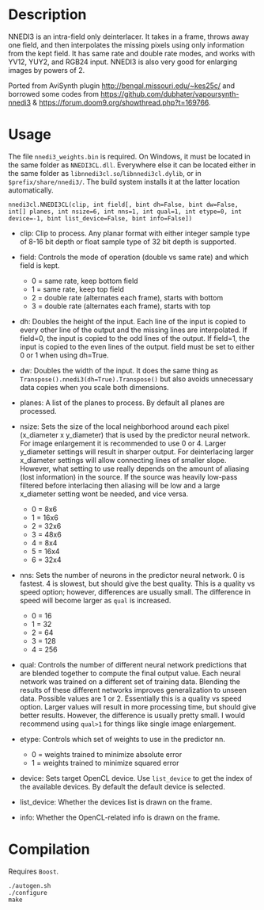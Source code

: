 Description
===========

NNEDI3 is an intra-field only deinterlacer. It takes in a frame, throws away one field, and then interpolates the missing pixels using only information from the kept field. It has same rate and double rate modes, and works with YV12, YUY2, and RGB24 input. NNEDI3 is also very good for enlarging images by powers of 2.

Ported from AviSynth plugin http://bengal.missouri.edu/~kes25c/ and borrowed some codes from https://github.com/dubhater/vapoursynth-nnedi3 & https://forum.doom9.org/showthread.php?t=169766.


Usage
=====

The file `nnedi3_weights.bin` is required. On Windows, it must be located in the same folder as `NNEDI3CL.dll`. Everywhere else it can be located either in the same folder as `libnnedi3cl.so`/`libnnedi3cl.dylib`, or in `$prefix/share/nnedi3/`. The build system installs it at the latter location automatically.

    nnedi3cl.NNEDI3CL(clip, int field[, bint dh=False, bint dw=False, int[] planes, int nsize=6, int nns=1, int qual=1, int etype=0, int device=-1, bint list_device=False, bint info=False])

* clip: Clip to process. Any planar format with either integer sample type of 8-16 bit depth or float sample type of 32 bit depth is supported.

* field: Controls the mode of operation (double vs same rate) and which field is kept.
  * 0 = same rate, keep bottom field
  * 1 = same rate, keep top field
  * 2 = double rate (alternates each frame), starts with bottom
  * 3 = double rate (alternates each frame), starts with top

* dh: Doubles the height of the input. Each line of the input is copied to every other line of the output and the missing lines are interpolated. If field=0, the input is copied to the odd lines of the output. If field=1, the input is copied to the even lines of the output. field must be set to either 0 or 1 when using dh=True.

* dw: Doubles the width of the input. It does the same thing as `Transpose().nnedi3(dh=True).Transpose()` but also avoids unnecessary data copies when you scale both dimensions.

* planes: A list of the planes to process. By default all planes are processed.

* nsize: Sets the size of the local neighborhood around each pixel (x_diameter x y_diameter) that is used by the predictor neural network. For image enlargement it is recommended to use 0 or 4. Larger y_diameter settings will result in sharper output. For deinterlacing larger x_diameter settings will allow connecting lines of smaller slope. However, what setting to use really depends on the amount of aliasing (lost information) in the source. If the source was heavily low-pass filtered before interlacing then aliasing will be low and a large x_diameter setting wont be needed, and vice versa.
  * 0 = 8x6
  * 1 = 16x6
  * 2 = 32x6
  * 3 = 48x6
  * 4 = 8x4
  * 5 = 16x4
  * 6 = 32x4

* nns: Sets the number of neurons in the predictor neural network. 0 is fastest. 4 is slowest, but should give the best quality. This is a quality vs speed option; however, differences are usually small. The difference in speed will become larger as `qual` is increased.
  * 0 = 16
  * 1 = 32
  * 2 = 64
  * 3 = 128
  * 4 = 256

* qual: Controls the number of different neural network predictions that are blended together to compute the final output value. Each neural network was trained on a different set of training data. Blending the results of these different networks improves generalization to unseen data. Possible values are 1 or 2. Essentially this is a quality vs speed option. Larger values will result in more processing time, but should give better results. However, the difference is usually pretty small. I would recommend using `qual>1` for things like single image enlargement.

* etype: Controls which set of weights to use in the predictor nn.
  * 0 = weights trained to minimize absolute error
  * 1 = weights trained to minimize squared error

* device: Sets target OpenCL device. Use `list_device` to get the index of the available devices. By default the default device is selected.

* list_device: Whether the devices list is drawn on the frame.

* info: Whether the OpenCL-related info is drawn on the frame.


Compilation
===========

Requires `Boost`.

```
./autogen.sh
./configure
make
```
